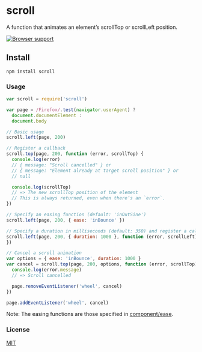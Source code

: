 # scroll
A function that animates an element’s scrollTop or scrollLeft position.

[![Browser support](https://ci.testling.com/michaelrhodes/scroll.png)](https://ci.testling.com/michaelrhodes/scroll)

## Install
```
npm install scroll
```

### Usage
``` js
var scroll = require('scroll')

var page = /Firefox/.test(navigator.userAgent) ?
  document.documentElement :
  document.body

// Basic usage
scroll.left(page, 200)

// Register a callback
scroll.top(page, 200, function (error, scrollTop) {
  console.log(error)
  // { message: "Scroll cancelled" } or
  // { message: "Element already at target scroll position" } or
  // null

  console.log(scrollTop)
  // => The new scrollTop position of the element
  // This is always returned, even when there’s an `error`.
})

// Specify an easing function (default: 'inOutSine')
scroll.left(page, 200, { ease: 'inBounce' })

// Specify a duration in milliseconds (default: 350) and register a callback.
scroll.left(page, 200, { duration: 1000 }, function (error, scrollLeft) {
})

// Cancel a scroll animation 
var options = { ease: 'inBounce', duration: 1000 }
var cancel = scroll.top(page, 200, options, function (error, scrollTop) {
  console.log(error.message)
  // => Scroll cancelled

  page.removeEventListener('wheel', cancel)
})

page.addEventListener('wheel', cancel)
```

Note: The easing functions are those specified in [component/ease](https://github.com/component/ease).

### License
[MIT](http://opensource.org/licenses/MIT)
